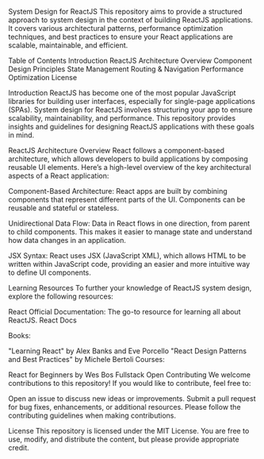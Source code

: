 System Design for ReactJS
This repository aims to provide a structured approach to system design in the context of building ReactJS applications. It covers various architectural patterns, performance optimization techniques, and best practices to ensure your React applications are scalable, maintainable, and efficient.

Table of Contents
Introduction
ReactJS Architecture Overview
Component Design Principles
State Management
Routing & Navigation
Performance Optimization
License


Introduction
ReactJS has become one of the most popular JavaScript libraries for building user interfaces, especially for single-page applications (SPAs). System design for ReactJS involves structuring your app to ensure scalability, maintainability, and performance. This repository provides insights and guidelines for designing ReactJS applications with these goals in mind.

ReactJS Architecture Overview
React follows a component-based architecture, which allows developers to build applications by composing reusable UI elements. Here’s a high-level overview of the key architectural aspects of a React application:

Component-Based Architecture: React apps are built by combining components that represent different parts of the UI. Components can be reusable and stateful or stateless.

Unidirectional Data Flow: Data in React flows in one direction, from parent to child components. This makes it easier to manage state and understand how data changes in an application.

JSX Syntax: React uses JSX (JavaScript XML), which allows HTML to be written within JavaScript code, providing an easier and more intuitive way to define UI components.

Learning Resources
To further your knowledge of ReactJS system design, explore the following resources:

React Official Documentation: The go-to resource for learning all about ReactJS.
React Docs

Books:

"Learning React" by Alex Banks and Eve Porcello
"React Design Patterns and Best Practices" by Michele Bertoli
Courses:

React for Beginners by Wes Bos
Fullstack Open
Contributing
We welcome contributions to this repository! If you would like to contribute, feel free to:

Open an issue to discuss new ideas or improvements.
Submit a pull request for bug fixes, enhancements, or additional resources.
Please follow the contributing guidelines when making contributions.

License
This repository is licensed under the MIT License. You are free to use, modify, and distribute the content, but please provide appropriate credit.


